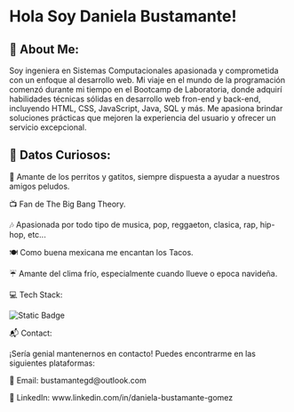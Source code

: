 <h1>Hola Soy Daniela Bustamante!</h1>
<h2>💫 About Me:</h2>
<p>Soy ingeniera en Sistemas Computacionales apasionada y comprometida con un enfoque al desarrollo web. Mi viaje en el mundo de la programación comenzó durante mi tiempo en el Bootcamp de Laboratoria, donde adquirí habilidades técnicas sólidas en desarrollo web fron-end y back-end, incluyendo HTML, CSS, JavaScript, Java, SQL y  más. Me apasiona brindar soluciones prácticas que mejoren la experiencia del usuario y ofrecer un servicio excepcional.</p>

<h2>🌟 Datos Curiosos:</h2>

<p>🐾 Amante de los perritos y gatitos, siempre dispuesta a ayudar a nuestros amigos peludos.</p>
<p>📺 Fan de The Big Bang Theory.</p>
<p>🎶 Apasionada por todo tipo de musica, pop, reggaeton, clasica, rap, hip-hop, etc... </p>
<p>🍽️ Como buena mexicana me encantan los Tacos.</p>
<p>☔ Amante del clima frío, especialmente cuando llueve o epoca navideña.</p>
<p>💻 Tech Stack:</p>
<img alt="Static Badge" src="https://img.shields.io/badge/HTML">

<p>📬 Contact:</p>
<p>¡Sería genial mantenernos en contacto! Puedes encontrarme en las siguientes plataformas:</p>

<p>📧 Email: bustamantegd@outlook.com</p>

<p>🔗 LinkedIn: www.linkedin.com/in/daniela-bustamante-gomez</p>


